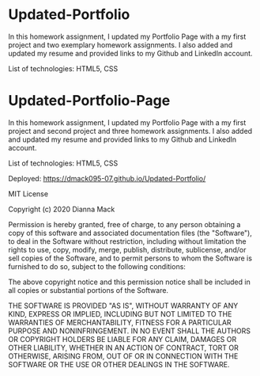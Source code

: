 # Updated-Portfolio

In this homework assignment, I updated my Portfolio Page with a my first project and two exemplary homework assignments. I also added and updated my resume and provided links to my Github and LinkedIn account.

List of technologies: HTML5, CSS
# Updated-Portfolio-Page


In this homework assignment, I updated my Portfolio Page with a my first project and second project and three homework assignments. I also added and updated my resume and provided links to my Github and LinkedIn account.

List of technologies:
HTML5,
CSS

Deployed: https://dmack095-07.github.io/Updated-Portfolio/

MIT License

Copyright (c) 2020 Dianna Mack

Permission is hereby granted, free of charge, to any person obtaining a copy of this software and associated documentation files (the "Software"), to deal in the Software without restriction, including without limitation the rights to use, copy, modify, merge, publish, distribute, sublicense, and/or sell copies of the Software, and to permit persons to whom the Software is furnished to do so, subject to the following conditions:

The above copyright notice and this permission notice shall be included in all copies or substantial portions of the Software.

THE SOFTWARE IS PROVIDED "AS IS", WITHOUT WARRANTY OF ANY KIND, EXPRESS OR IMPLIED, INCLUDING BUT NOT LIMITED TO THE WARRANTIES OF MERCHANTABILITY, FITNESS FOR A PARTICULAR PURPOSE AND NONINFRINGEMENT. IN NO EVENT SHALL THE AUTHORS OR COPYRIGHT HOLDERS BE LIABLE FOR ANY CLAIM, DAMAGES OR OTHER LIABILITY, WHETHER IN AN ACTION OF CONTRACT, TORT OR OTHERWISE, ARISING FROM, OUT OF OR IN CONNECTION WITH THE SOFTWARE OR THE USE OR OTHER DEALINGS IN THE SOFTWARE.
